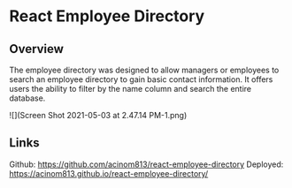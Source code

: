 # React Employee Directory

## Overview
The employee directory was designed to allow managers or employees to search an employee directory to gain basic contact information. It offers users the ability to filter by the name column and search the entire database.

![](Screen Shot 2021-05-03 at 2.47.14 PM-1.png)



## Links

Github: https://github.com/acinom813/react-employee-directory
Deployed: https://acinom813.github.io/react-employee-directory/


